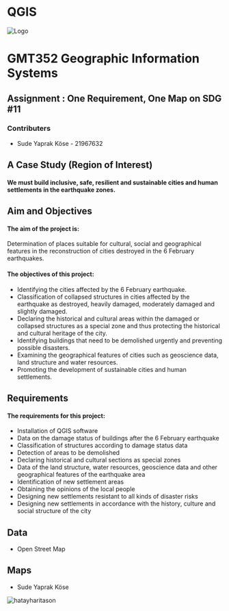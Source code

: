 # QGIS

![Logo](https://user-images.githubusercontent.com/119863892/229920345-cc147a06-afdf-432f-9d8f-290a2c3543b9.jpg)

# GMT352 Geographic Information Systems
## Assignment : One Requirement, One Map on SDG #11

### Contributers
- Sude Yaprak Köse - 21967632

## A Case Study (Region of Interest)
#### We must build inclusive, safe, resilient and sustainable cities and human settlements in the earthquake zones.

## Aim and Objectives

#### The aim of the project is:
Determination of places suitable for cultural, social and geographical features in the reconstruction of cities destroyed in the 6 February earthquakes.

#### The objectives of this project:
- Identifying the cities affected by the 6 February earthquake.
- Classification of collapsed structures in cities affected by the earthquake as destroyed, heavily damaged, moderately damaged and slightly damaged.
- Declaring the historical and cultural areas within the damaged or collapsed structures as a special zone and thus protecting the historical and cultural heritage of the city.
- Identifying buildings that need to be demolished urgently and preventing possible disasters.
- Examining the geographical features of cities such as geoscience data, land structure and water resources.
- Promoting the development of sustainable cities and human settlements.

## Requirements
#### The requirements for this project:

- Installation of QGIS software
- Data on the damage status of buildings after the 6 February earthquake
- Classification of structures according to damage status data
- Detection of areas to be demolished
- Declaring historical and cultural sections as special zones
- Data of the land structure, water resources, geoscience data and other geographical features of the earthquake area
- Identification of new settlement areas
- Obtaining the opinions of the local people
- Designing new settlements resistant to all kinds of disaster risks
- Designing new settlements in accordance with the history, culture and social structure of the city

## Data
- Open Street Map

## Maps
- Sude Yaprak Köse

![hatayharitason](https://user-images.githubusercontent.com/119863892/230693205-534397a2-82c4-4b80-ada2-1fa4d2a7447f.png)


